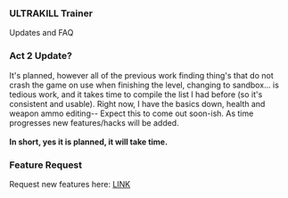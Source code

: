 ### ULTRAKILL Trainer
Updates and FAQ

### Act 2 Update?
It's planned, however all of the previous work finding thing's that do not crash the game on use when finishing the level, changing to sandbox... is tedious work, and it takes time to compile the list I had before (so it's consistent and usable). Right now, I have the basics down, health and weapon ammo editing-- Expect this to come out soon-ish. As time progresses new features/hacks will be added.
<br><br><b>In short, yes it is planned, it will take time.</b>

### Feature Request
Request new features here:
[LINK](https://github.com/Saniee/ULTRAKILLTrainer/issues/new)
